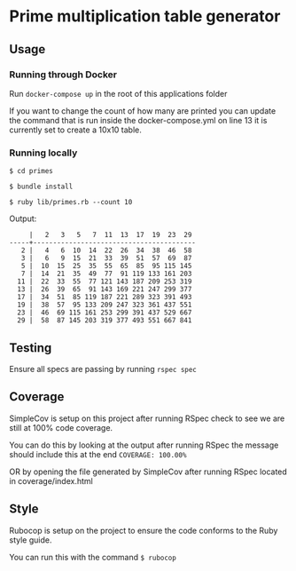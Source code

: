 # Prime multiplication table generator

## Usage

### Running through Docker

Run `docker-compose up` in the root of this applications folder

If you want to change the count of how many are printed you can update the command that is run inside the docker-compose.yml on line 13 it is currently set to create a 10x10 table.

### Running locally

`$ cd primes`

`$ bundle install`

`$ ruby lib/primes.rb --count 10`

Output:

```
     |   2   3   5   7  11  13  17  19  23  29
-----+-----------------------------------------
   2 |   4   6  10  14  22  26  34  38  46  58
   3 |   6   9  15  21  33  39  51  57  69  87
   5 |  10  15  25  35  55  65  85  95 115 145
   7 |  14  21  35  49  77  91 119 133 161 203
  11 |  22  33  55  77 121 143 187 209 253 319
  13 |  26  39  65  91 143 169 221 247 299 377
  17 |  34  51  85 119 187 221 289 323 391 493
  19 |  38  57  95 133 209 247 323 361 437 551
  23 |  46  69 115 161 253 299 391 437 529 667
  29 |  58  87 145 203 319 377 493 551 667 841
```

## Testing

Ensure all specs are passing by running `rspec spec`

## Coverage

SimpleCov is setup on this project after running RSpec check to see we are still at 100% code coverage.

You can do this by looking at the output after running RSpec the message should include this at the end `COVERAGE: 100.00%`

OR by opening the file generated by SimpleCov after running RSpec located in coverage/index.html

## Style

Rubocop is setup on the project to ensure the code conforms to the Ruby style guide.

You can run this with the command `$ rubocop`

